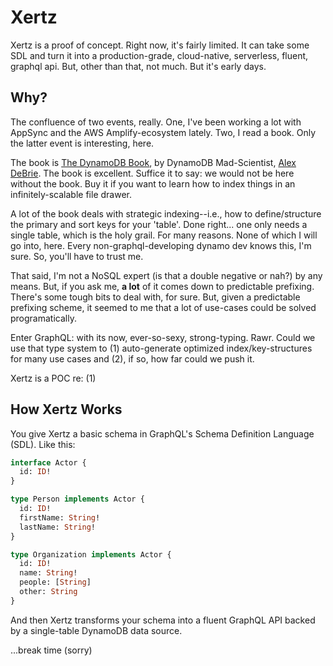 # Xertz

Xertz is a proof of concept. Right now, it's fairly limited. It can take some SDL and turn it into a production-grade, cloud-native, serverless, fluent, graphql api. But, other than that, not much. But it's early days.

## Why?

The confluence of two events, really. One, I've been working a lot with AppSync and the AWS Amplify-ecosystem lately. Two, I read a book. Only the latter event is interesting, here.

The book is [The DynamoDB Book](https://www.dynamodbbook.com/), by DynamoDB Mad-Scientist, [Alex DeBrie](https://twitter.com/alexbdebrie). The book is excellent. Suffice it to say: we would not be here without the book. Buy it if you want to learn how to index things in an infinitely-scalable file drawer.

A lot of the book deals with strategic indexing--i.e., how to define/structure the primary and sort keys for your 'table'. Done right... one only needs a single table, which is the holy grail. For many reasons. None of which I will go into, here. Every non-graphql-developing dynamo dev knows this, I'm sure. So, you'll have to trust me.

That said, I'm not a NoSQL expert (is that a double negative or nah?) by any means. But, if you ask me, **a lot** of it comes down to predictable prefixing. There's some tough bits to deal with, for sure. But, given a predictable prefixing scheme, it seemed to me that a lot of use-cases could be solved programatically.

Enter GraphQL: with its now, ever-so-sexy, strong-typing. Rawr. Could we use that type system to (1) auto-generate optimized index/key-structures for many use cases and (2), if so, how far could we push it.

Xertz is a POC re: (1)

## How Xertz Works

You give Xertz a basic schema in GraphQL's Schema Definition Language (SDL). Like this:

```graphql
interface Actor {
  id: ID!
}

type Person implements Actor {
  id: ID!
  firstName: String!
  lastName: String!
}

type Organization implements Actor {
  id: ID!
  name: String!
  people: [String]
  other: String
}
```

And then Xertz transforms your schema into a fluent GraphQL API backed by a single-table DynamoDB data source.

...break time (sorry)

